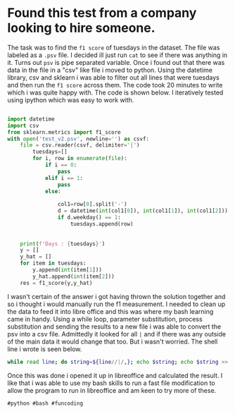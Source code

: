 # Found this test from a company looking to hire someone.

The task was to find the `f1 score` of tuesdays in the dataset. The file
was labeled as a `.psv` file. I decided ill just run `cat` to see if
there was anything in it. Turns out `psv` is pipe separated variable.
Once i found out that there was data in the file in a "csv" like file i
moved to python. Using the datetime library, csv and sklearn i was able to
filter out all lines that were tuesdays and then run the `f1 score`
across them. The code took 20 minutes to write which i was quite happy
with. The code is shown below. I iteratively tested using ipython which
was easy to work with.

```python

import datetime
import csv
from sklearn.metrics import f1_score
with open('test_v2.psv', newline='') as csvf:
    file = csv.reader(csvf, delimiter='|')
        tuesdays=[]
        for i, row in enumerate(file):
            if i == 0:
                pass
            elif i == 1:
                pass
            else:
    
                col1=row[0].split('-')
                d = datetime(int(col1[0]), int(col1[1]), int(col1[2]))
                if d.weekday() == 1:
                    tuesdays.append(row)
    
    
    print(f'Days : {tuesdays}')
    y = []
    y_hat = []
    for item in tuesdays:
        y.append(int(item[1]))
        y_hat.append(int(item[2]))
    res = f1_score(y,y_hat)


```



I wasn't certain of the answer i got having thrown the solution
together and so i thought i would manually run the f1 measurement. I
needed to clean up the data to feed it into libre office and this was
where my bash learning came in handy. Using a while loop, parameter
substitution, process substitution and sending the results to a new file
i was able to convert the psv into a csv file. Admittedly it looked for
all `|` and if there was any outside of the main data it would change
that too. But i wasn't worried. The shell line i wrote is seen below.

```bash
while read line; do string=${line//|/,}; echo $string; echo $string >> test3.csv; done < <(cat test_v2.psv)
```

Once this was done i opened it up in libreoffice and calculated the
result. I like that i was able to use my bash skills to run a fast file
modification to allow the program to run in libreoffice and am keen to
try more of these.


    #python #bash #funcoding

